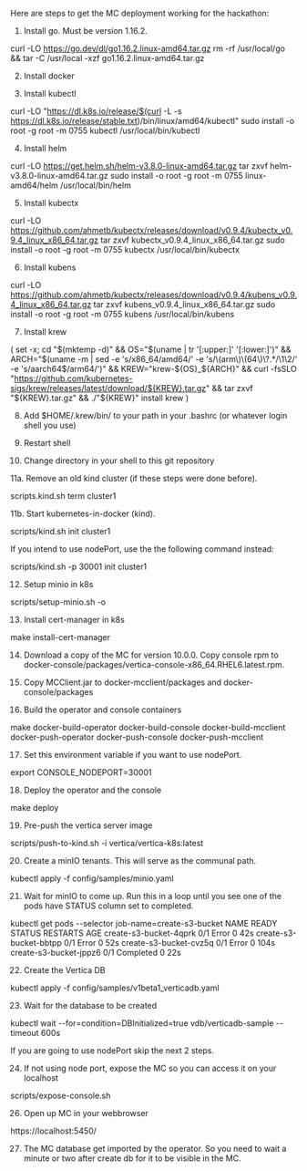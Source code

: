 Here are steps to get the MC deployment working for the hackathon:

1. Install go.  Must be version 1.16.2.

curl -LO https://go.dev/dl/go1.16.2.linux-amd64.tar.gz
rm -rf /usr/local/go && tar -C /usr/local -xzf go1.16.2.linux-amd64.tar.gz

2. Install docker

3. Install kubectl

curl -LO "https://dl.k8s.io/release/$(curl -L -s https://dl.k8s.io/release/stable.txt)/bin/linux/amd64/kubectl"
sudo install -o root -g root -m 0755 kubectl /usr/local/bin/kubectl

4. Install helm

curl -LO https://get.helm.sh/helm-v3.8.0-linux-amd64.tar.gz
tar zxvf helm-v3.8.0-linux-amd64.tar.gz
sudo install -o root -g root -m 0755 linux-amd64/helm /usr/local/bin/helm

5. Install kubectx

curl -LO https://github.com/ahmetb/kubectx/releases/download/v0.9.4/kubectx_v0.9.4_linux_x86_64.tar.gz
tar zxvf kubectx_v0.9.4_linux_x86_64.tar.gz
sudo install -o root -g root -m 0755 kubectx /usr/local/bin/kubectx

6. Install kubens

curl -LO https://github.com/ahmetb/kubectx/releases/download/v0.9.4/kubens_v0.9.4_linux_x86_64.tar.gz
tar zxvf kubens_v0.9.4_linux_x86_64.tar.gz
sudo install -o root -g root -m 0755 kubens /usr/local/bin/kubens

7. Install krew

(
  set -x; cd "$(mktemp -d)" &&
  OS="$(uname | tr '[:upper:]' '[:lower:]')" &&
  ARCH="$(uname -m | sed -e 's/x86_64/amd64/' -e 's/\(arm\)\(64\)\?.*/\1\2/' -e 's/aarch64$/arm64/')" &&
  KREW="krew-${OS}_${ARCH}" &&
  curl -fsSLO "https://github.com/kubernetes-sigs/krew/releases/latest/download/${KREW}.tar.gz" &&
  tar zxvf "${KREW}.tar.gz" &&
  ./"${KREW}" install krew
)

8. Add $HOME/.krew/bin/ to your path in your .bashrc (or whatever login shell you use)

9. Restart shell

10. Change directory in your shell to this git repository

11a. Remove an old kind cluster (if these steps were done before).

scripts.kind.sh term cluster1

11b. Start kubernetes-in-docker (kind).

scripts/kind.sh init cluster1  

If you intend to use nodePort, use the the following command instead:

scripts/kind.sh -p 30001 init cluster1  

12. Setup minio in k8s

scripts/setup-minio.sh -o

13. Install cert-manager in k8s

make install-cert-manager

14. Download a copy of the MC for version 10.0.0.  Copy console rpm to docker-console/packages/vertica-console-x86_64.RHEL6.latest.rpm.

15. Copy MCClient.jar to docker-mcclient/packages and docker-console/packages

16. Build the operator and console containers

make docker-build-operator docker-build-console docker-build-mcclient docker-push-operator docker-push-console docker-push-mcclient

17. Set this environment variable if you want to use nodePort.

export CONSOLE_NODEPORT=30001

18. Deploy the operator and the console

make deploy

19. Pre-push the vertica server image

scripts/push-to-kind.sh -i vertica/vertica-k8s:latest

20. Create a minIO tenants.  This will serve as the communal path.

kubectl apply -f config/samples/minio.yaml

21. Wait for minIO to come up.  Run this in a loop until you see one of the pods have STATUS column set to completed.

kubectl get pods --selector job-name=create-s3-bucket
NAME                     READY   STATUS      RESTARTS   AGE
create-s3-bucket-4qprk   0/1     Error       0          42s
create-s3-bucket-bbtpp   0/1     Error       0          52s
create-s3-bucket-cvz5q   0/1     Error       0          104s
create-s3-bucket-jppz6   0/1     Completed   0          22s

22. Create the Vertica DB

kubectl apply -f config/samples/v1beta1_verticadb.yaml

23.  Wait for the database to be created

kubectl wait --for=condition=DBInitialized=true vdb/verticadb-sample --timeout 600s


If you are going to use nodePort skip the next 2 steps.

24. If not using node port, expose the MC so you can access it on your localhost

scripts/expose-console.sh

26.  Open up MC in your webbrowser

https://localhost:5450/

27.  The MC database get imported by the operator.  So you need to wait a minute or two after create db for it to be visible in the MC.
